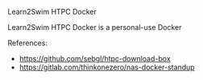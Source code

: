 Learn2Swim HTPC Docker

Learn2Swim HTPC Docker is a personal-use Docker


References:
* https://github.com/sebgl/htpc-download-box
* https://gitlab.com/thinkonezero/nas-docker-standup